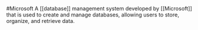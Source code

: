 #Microsoft 
A [[database]] management system developed by [[Microsoft]] that is used to create and manage databases, allowing users to store, organize, and retrieve data.